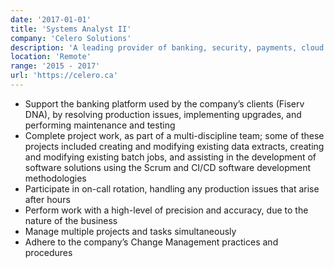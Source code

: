 ```yaml
---
date: '2017-01-01'
title: 'Systems Analyst II'
company: 'Celero Solutions'
description: 'A leading provider of banking, security, payments, cloud and fintech solutions for credit unions in Canada.'
location: 'Remote'
range: '2015 - 2017'
url: 'https://celero.ca'
---
```


- Support the banking platform used by the company’s clients (Fiserv DNA), by resolving production issues, implementing upgrades, and performing maintenance and testing
- Complete project work, as part of a multi-discipline team; some of these projects included creating and modifying existing data extracts, creating and modifying existing batch jobs, and assisting in the development of software solutions using the Scrum and CI/CD software development methodologies
- Participate in on-call rotation, handling any production issues that arise after hours
- Perform work with a high-level of precision and accuracy, due to the nature of the business
- Manage multiple projects and tasks simultaneously
- Adhere to the company’s Change Management practices and procedures
